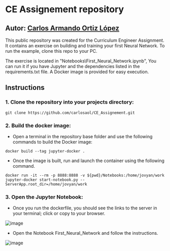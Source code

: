 # CE Assignement repository
## Autor: [Carlos Armando Ortiz López](https://github.com/carlosaol)
This public repository was created for the Curriculum Engineer Assignment. It contains an exercise on building and training your first Neural Network. To run the example, clone this repo to your PC.

The exercise is located in "Notebooks\First_Neural_Network.ipynb",  You can run it if you have Jupyter and the dependencies listed in the requirements.txt file. A Docker image is provided for easy execution.

## Instructions 

### 1. Clone the repository into your projects directory:
```
git clone https://github.com/carlosaol/CE_Assignement.git
```

### 2. Build the docker image:
* Open a terminal in the repository base folder and use the following commands to build the Docker image:
    
```
docker build --tag jupyter-docker .
```
        
* Once the image is built, run and launch the container using the following command.
    
```
docker run -it --rm -p 8888:8888 -v ${pwd}/Notebooks:/home/jovyan/work jupyter-docker start-notebook.py --ServerApp.root_dir=/home/jovyan/work
```
### 3. Open the Jupyter Notebook:
* Once you run the dockerfile, you should see the links to the server in your terminal; click or copy to your browser.

![image](https://github.com/user-attachments/assets/729e438d-d4a1-4581-854a-d52fd4b3878b)

* Open the Notebook First_Neural_Network and follow the instructions.

![image](https://github.com/user-attachments/assets/b21c2b7d-9cb1-41fe-8ecb-1f056da7c5a0)


  


